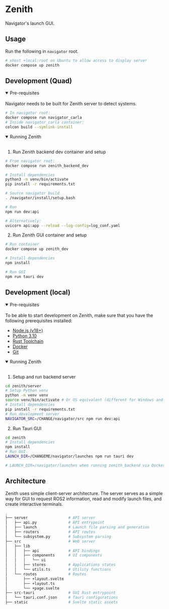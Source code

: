 # Zenith

Navigator's launch GUI.

## Usage

Run the following in `navigator` root.

```bash
# xhost +local:root on Ubuntu to allow access to display server
docker compose up zenith
```

## Development (Quad)
<details open>
<summary>
Pre-requisites
</summary> <br />
Navigator needs to be built for Zenith server to detect systems.

```bash
# In navigator root:
docker compose run navigator_carla
# Inside navigator_carla container:
colcon build --symlink-install
```

</details>

<details open>
<summary>
Running Zenith
</summary> <br />

1. Run Zenith backend dev container and setup

```bash
# From navigator root:
docker compose run zenith_backend_dev

# Install dependencies
python3 -m venv/bin/activate
pip install -r requirements.txt

# Source navigator build
. /navigator/install/setup.bash

# Run
npm run dev:api

# Alternatively:
uvicorn api:app --reload --log-config=log_conf.yaml
```

2. Run Zenith GUI container and setup

```bash
# Run container
docker compose up zenith_dev

# Install dependencies
npm install

# Run GUI
npm run tauri dev
```

</details>



## Development (local)

<details open>
<summary>
Pre-requisites
</summary> <br />
To be able to start development on Zenith, make sure that you have the following prerequisites installed:

- [Node.js (v18+)](https://nodejs.org/en/download)
- [Python 3.10](https://www.python.org/downloads/)
- [Rust Toolchain](https://www.rust-lang.org/tools/install)
- [Docker](https://docs.docker.com/engine/install/)
- [Git](https://git-scm.com/downloads)
</details>

<details open>
<summary>
Running Zenith
</summary> <br />

1. Setup and run backend server

```bash
cd zenith/server
# Setup Python venv
python -m venv venv
source venv/bin/activate # Or OS equivalent (different for Windows and MacOS).
# Install dependencies
pip install -r requirements.txt
# Run development server
NAVIGATOR_SRC=/CHANGE/navigator/src npm run dev:api
```

2. Run Tauri GUI

```bash
cd zenith
# Install dependencies
npm install
# Run GUI
LAUNCH_DIR=/CHANGEME/navigator/launches npm run tauri dev

# LAUNCH_DIR=/navigator/launches when running zenith_backend via Docker
```

</details>

## Architecture

Zenith uses simple client-server architecture. The server serves as a simple way for GUI to request ROS2 information, read and modify launch files, and create interactive terminals.

```bash
.
├── server                  # API server
│   ├── api.py              # API entrypoint
│   ├── launch              # Launch file parsing and generation
│   ├── routers             # API routes
│   └── subsystem.py        # Subsystem parsing
├── src                     # Web server
│   ├── lib
│   │   ├── api             # API bindings
│   │   ├── components      # UI components
│   │   │   └── ui
│   │   ├── stores          # Applications states
│   │   └── utils.ts        # Utility functions
│   └── routes              # Routes
│       ├── +layout.svelte
│       ├── +layout.ts
│       └── +page.svelte
├── src-tauri               # GUI Rust entrypoint
│   └── tauri.conf.json     # Tauri configurations
├── static                  # Svelte static assets
```
